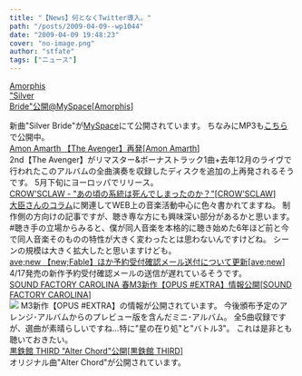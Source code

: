 ```yaml
---
title: "【News】何となくTwitter導入。"
path: "/posts/2009-04-09--wp1044"
date: "2009-04-09 19:48:23"
cover: "no-image.png"
author: "stfate"
tags: ["ニュース"]
---
```


<style type="text/css">
<!--
p {white-space: pre-wrap};
-->
</style>

<a class="topics" href="http://www.amorphis.net/" target="_blank">Amorphis "Silver Bride"公開@MySpace</a><span class="junre">[<a href="http://www.amorphis.net/" target="_blank">Amorphis</a>]</span>
<div class="news">新曲"Silver Bride"が<a href="http://www.myspace.com/amorphis" target="_blank">MySpace</a>にて公開されています。
ちなみにMP3も<a href="http://musica.mustdie.ru/en/musicians/samples/" target="_blank">こちら</a>で公開中。</div>
<a class="topics" href="http://www.amonamarth.com/" target="_blank">Amon Amarth 【The Avenger】再発</a><span class="junre">[<a href="http://www.amonamarth.com/" target="_blank">Amon Amarth</a>]</span>
<div class="news">2nd【The Avenger】がリマスター&ボーナストラック1曲+去年12月のライヴで行われたこのアルバムの全曲演奏を収録したディスクを追加の上再発されるそうです。
5月下旬にヨーロッパでリリース。</div>
<a class="topics" href="http://www.crowsclaw.info/2009/04/09/0552_706.php" target="_blank">CROW'SCLAW - "あの頃の系統は死んでしまったのか？"</a><span class="junre">[<a href="http://www.crowsclaw.info/" target="_blank">CROW'SCLAW</a>]</span>
<div class="news"><a href="http://www.zephyr-cradle.info/diary/?date=20090404" target="_blank">大臣さんのコラム</a>に関連してWEB上の音楽活動中心に色々書かれてますね。
制作側の方向けの記事ですが、聴き専な方にも興味深い部分があるかと思います。
#聴き手の立場からみると、僕が同人音楽を本格的に聴き始めた6年ほど前と今で同人音楽そのものの特性が大きく変わったとは思わないんですけどね。
シーンの規模は大きく拡大したと思いますけども。</div>
<a class="topics" href="http://www.avenew.jp/" target="_blank">ave;new 【new;Fable】ほか予約受付確認メール送付について更新</a><span class="junre">[<a href="http://www.avenew.jp/" target="_blank">ave;new</a>]</span>
<div class="news">4/17発売の新作予約受付確認メールの送信が遅れているそうです。</div>
<a class="topics" href="http://carolina.web.infoseek.co.jp/" target="_blank">SOUND FACTORY CAROLINA 春M3新作【OPUS #EXTRA】情報公開</a><span class="junre">[<a href="http://carolina.web.infoseek.co.jp/" target="_blank">SOUND FACTORY CAROLINA</a>]</span>
<div class="news"><a href="http://carolina.web.infoseek.co.jp/ex.html" target="_blank"><img src="http://stfate.net/img/ex_bn1.jpg" class="image" /></a>
M3新作【OPUS #EXTRA】の情報が公開されています。
今後頒布予定のアレンジ･アルバムからのプレビュー版を含んだミニ･アルバム。
全5曲収録ですが、選曲が素晴らしいですね…特に"星の在り処"と"バトル3"。
これは是非とも聴いておきたい。</div>
<a class="topics" href="http://kurogane-u.s341.xrea.com/" target="_blank">黒鉄館 THIRD "Alter Chord"公開</a><span class="junre">[<a href="http://kurogane-u.s341.xrea.com/" target="_blank">黒鉄館 THIRD</a>]</span>
<div class="news">オリジナル曲"Alter Chord"が公開されています。</div>
